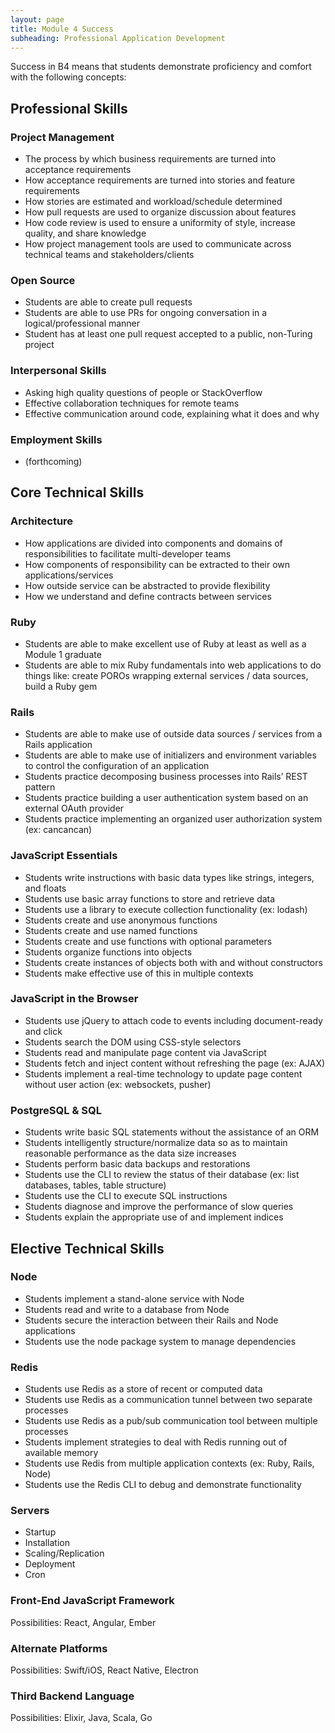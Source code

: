 ```yaml
---
layout: page
title: Module 4 Success
subheading: Professional Application Development
---
```


Success in B4 means that students demonstrate proficiency and comfort with the following concepts:

## Professional Skills

### Project Management

* The process by which business requirements are turned into acceptance requirements
* How acceptance requirements are turned into stories and feature requirements
* How stories are estimated and workload/schedule determined
* How pull requests are used to organize discussion about features
* How code review is used to ensure a uniformity of style, increase quality, and share knowledge
* How project management tools are used to communicate across technical teams and stakeholders/clients

### Open Source

* Students are able to create pull requests
* Students are able to use PRs for ongoing conversation in a logical/professional manner
* Student has at least one pull request accepted to a public, non-Turing project

### Interpersonal Skills

* Asking high quality questions of people or StackOverflow
* Effective collaboration techniques for remote teams
* Effective communication around code, explaining what it does and why

### Employment Skills

* (forthcoming)

## Core Technical Skills

### Architecture

* How applications are divided into components and domains of responsibilities to facilitate multi-developer teams
* How components of responsibility can be extracted to their own applications/services
* How outside service can be abstracted to provide flexibility
* How we understand and define contracts between services

### Ruby

* Students are able to make excellent use of Ruby at least as well as a Module 1 graduate
* Students are able to mix Ruby fundamentals into web applications to do things like: create POROs wrapping external services / data sources, build a Ruby gem

### Rails

* Students are able to make use of outside data sources / services from a Rails application
* Students are able to make use of initializers and environment variables to control the configuration of an application
* Students practice decomposing business processes into Rails’ REST pattern
* Students practice building a user authentication system based on an external OAuth provider
* Students practice implementing an organized user authorization system (ex: cancancan)

### JavaScript Essentials

* Students write instructions with basic data types like strings, integers, and floats
* Students use basic array functions to store and retrieve data
* Students use a library to execute collection functionality (ex: lodash)
* Students create and use anonymous functions
* Students create and use named functions
* Students create and use functions with optional parameters
* Students organize functions into objects
* Students create instances of objects both with and without constructors
* Students make effective use of this in multiple contexts

### JavaScript in the Browser

* Students use jQuery to attach code to events including document-ready and click
* Students search the DOM using CSS-style selectors
* Students read and manipulate page content via JavaScript
* Students fetch and inject content without refreshing the page (ex: AJAX)
* Students implement a real-time technology to update page content without user action (ex: websockets, pusher)

### PostgreSQL & SQL

* Students write basic SQL statements without the assistance of an ORM
* Students intelligently structure/normalize data so as to maintain reasonable performance as the data size increases
* Students perform basic data backups and restorations
* Students use the CLI to review the status of their database (ex: list databases, tables, table structure)
* Students use the CLI to execute SQL instructions
* Students diagnose and improve the performance of slow queries
* Students explain the appropriate use of and implement indices

## Elective Technical Skills

### Node

* Students implement a stand-alone service with Node
* Students read and write to a database from Node
* Students secure the interaction between their Rails and Node applications
* Students use the node package system to manage dependencies

### Redis

* Students use Redis as a store of recent or computed data
* Students use Redis as a communication tunnel between two separate processes
* Students use Redis as a pub/sub communication tool between multiple processes
* Students implement strategies to deal with Redis running out of available memory
* Students use Redis from multiple application contexts (ex: Ruby, Rails, Node)
* Students use the Redis CLI to debug and demonstrate functionality

### Servers

* Startup
* Installation
* Scaling/Replication
* Deployment
* Cron

### Front-End JavaScript Framework

Possibilities: React, Angular, Ember

### Alternate Platforms

Possibilities: Swift/iOS, React Native, Electron

### Third Backend Language

Possibilities: Elixir, Java, Scala, Go
